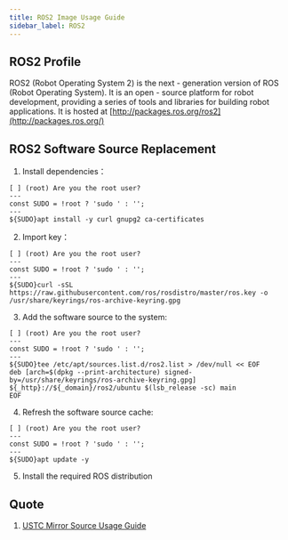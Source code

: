 ```yaml
---
title: ROS2 Image Usage Guide 
sidebar_label: ROS2
---
```


## ROS2 Profile

ROS2 (Robot Operating System 2) is the next - generation version of ROS (Robot Operating System). It is an open - source platform for robot development, providing a series of tools and libraries for building robot applications. It is hosted at [http://packages.ros.org/ros2](http://packages.ros.org/)

## ROS2 Software Source Replacement

1. Install dependencies：

```shell varcode
[ ] (root) Are you the root user?
---
const SUDO = !root ? 'sudo ' : '';
---
${SUDO}apt install -y curl gnupg2 ca-certificates
```

2. Import key：

```shell varcode
[ ] (root) Are you the root user?
---
const SUDO = !root ? 'sudo ' : '';
---
${SUDO}curl -sSL https://raw.githubusercontent.com/ros/rosdistro/master/ros.key -o /usr/share/keyrings/ros-archive-keyring.gpg
```

3. Add the software source to the system:

```shell varcode
[ ] (root) Are you the root user?
---
const SUDO = !root ? 'sudo ' : '';
---
${SUDO}tee /etc/apt/sources.list.d/ros2.list > /dev/null << EOF
deb [arch=$(dpkg --print-architecture) signed-by=/usr/share/keyrings/ros-archive-keyring.gpg] ${_http}://${_domain}/ros2/ubuntu $(lsb_release -sc) main
EOF
```

4. Refresh the software source cache:

```shell varcode
[ ] (root) Are you the root user?
---
const SUDO = !root ? 'sudo ' : '';
---
${SUDO}apt update -y
```

5. Install the required ROS distribution

## Quote 

1. [USTC Mirror Source Usage Guide](https://mirrors.ustc.edu.cn/help/ros2.html)
